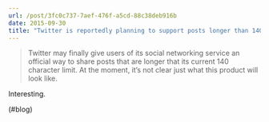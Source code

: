 ```yaml
---
url: /post/3fc0c737-7aef-476f-a5cd-88c38deb916b
date: 2015-09-30
title: "Twitter is reportedly planning to support posts longer than 140 characters | iMore"
---
```


> Twitter may finally give users of its social networking service an official way to share posts that are longer that its current 140 character limit. At the moment, it&#8217;s not clear just what this product will look like. 



Interesting.



(#blog)